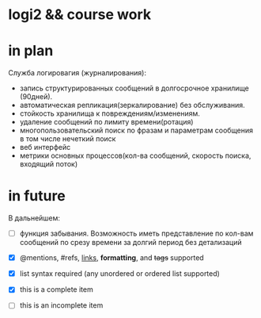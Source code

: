 
# logi2 && course work
# in plan

Служба логировагия (журналирования):
- запись структурированных  сообщений в долгосрочное хранилище (90дней).
- автоматическая репликация(зеркалирование) без обслуживания.
- стойкость хранилища к повреждениям/изменениям.
- удаление сообщений по лимиту времени(ротация)
- многопользовательский поиск по фразам и параметрам сообщения в том числе нечеткий поиск
- веб интерфейс
- метрики основных процессов(кол-ва сообщений, скорость поиска, входящий поток)

# in future
В дальнейшем:
- [ ] функция забывания. Возможность иметь представление по кол-вам сообщений по срезу времени за долгий период без детализаций

- [x] @mentions, #refs, [links](), **formatting**, and <del>tags</del> supported
- [x] list syntax required (any unordered or ordered list supported)
- [x] this is a complete item
- [ ] this is an incomplete item
